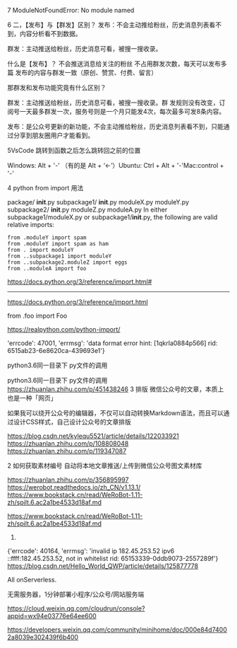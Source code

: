7 ModuleNotFoundError: No module named



6 
二，【发布】与【群发】区别？
发布：不会主动推给粉丝，历史消息列表看不到，内容分析看不到数据。

群发：主动推送给粉丝，历史消息可看，被搜一搜收录。

什么是【发布】？
不会推送消息给关注的粉丝
不占用群发次数，每天可以发布多篇
发布的内容与群发一致（原创、赞赏、付费、留言）


那群发和发布功能究竟有什么区别？

群发：主动推送给粉丝，历史消息可看，被搜一搜收录。群
发规则没有改变，订阅号一天最多群发一次，服务号则是一个月只能发4次，每次最多可发8条内容。

发布：是公众号更新的新功能，不会主动推给粉丝，历史消息列表看不到，只能通过分享到朋友圈用户才能看到。



5VsCode 跳转到函数之后怎么跳转回之前的位置

Windows: Alt + '-' （有的是 Alt + ‘←’）Ubuntu: Ctrl + Alt + '-'Mac:control + '-'


4  python from import 用法


package/
    __init__.py
    subpackage1/
        __init__.py
        moduleX.py
        moduleY.py
     subpackage2/
            __init__.py
            moduleZ.py
        moduleA.py
    In either subpackage1/moduleX.py or subpackage1/__init__.py, the following are valid relative imports:

    from .moduleY import spam
    from .moduleY import spam as ham
    from . import moduleY
    from ..subpackage1 import moduleY
    from ..subpackage2.moduleZ import eggs
    from ..moduleA import foo

https://docs.python.org/3/reference/import.html#

------------------------------------------------------------------------------




https://docs.python.org/3/reference/import.html

from .foo import Foo

https://realpython.com/python-import/


'errcode': 47001, 'errmsg': 'data format error hint: [1qkrIa0884p566] rid: 6515ab23-6e8620ca-439693e1'}

python3.6同一目录下 py文件的调用

python3.6同一目录下 py文件的调用
https://zhuanlan.zhihu.com/p/451438246
3 排版 微信公众号的文章，本质上也是一种「网页」


如果我可以绕开公众号的编辑器，不仅可以自动转换Markdown语法，而且可以通过设计CSS样式，自己设计公众号的文章排版


https://blog.csdn.net/kylequ5521/article/details/122033921
https://zhuanlan.zhihu.com/p/108808048
https://zhuanlan.zhihu.com/p/119347087

2 如何获取素材编号
自动将本地文章推送/上传到微信公众号图文素材库

https://zhuanlan.zhihu.com/p/356895997
https://werobot.readthedocs.io/zh_CN/v1.13.1/
https://www.bookstack.cn/read/WeRoBot-1.11-zh/spilt.6.ac2a1be4533d18af.md

https://www.bookstack.cn/read/WeRoBot-1.11-zh/spilt.6.ac2a1be4533d18af.md

1. 

{'errcode': 40164, 'errmsg': 'invalid ip 182.45.253.52 ipv6 ::ffff:182.45.253.52, not in whitelist rid: 65153339-0ddb9073-2557289f'}
https://blog.csdn.net/Hello_World_QWP/article/details/125877778


All onServerless.

无需服务器，1分钟部署小程序/公众号/网站服务端

https://cloud.weixin.qq.com/cloudrun/console?appid=wx94e03776e64ee600

https://developers.weixin.qq.com/community/minihome/doc/000e84d74002a8039e302439f6b400
